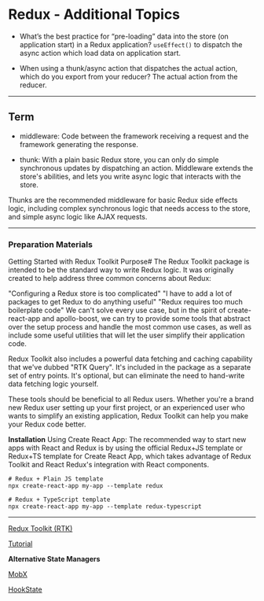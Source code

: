 #  Redux - Additional Topics

- What’s the best practice for “pre-loading” data into the store (on application start) in a Redux application?
`useEffect()` to dispatch the async action which load data on application start.

- When using a thunk/async action that dispatches the actual action, which do you export from your reducer?
 The actual action from the reducer.

***

## Term
- middleware: Code between the framework receiving a request and the framework generating the response.

- thunk:
With a plain basic Redux store, you can only do simple synchronous updates by dispatching an action. Middleware extends the store's abilities, and lets you write async logic that interacts with the store.

Thunks are the recommended middleware for basic Redux side effects logic, including complex synchronous logic that needs access to the store, and simple async logic like AJAX requests.

***
### Preparation Materials

Getting Started with Redux Toolkit
Purpose#
The Redux Toolkit package is intended to be the standard way to write Redux logic. It was originally created to help address three common concerns about Redux:

"Configuring a Redux store is too complicated"
"I have to add a lot of packages to get Redux to do anything useful"
"Redux requires too much boilerplate code"
We can't solve every use case, but in the spirit of create-react-app and apollo-boost, we can try to provide some tools that abstract over the setup process and handle the most common use cases, as well as include some useful utilities that will let the user simplify their application code.

Redux Toolkit also includes a powerful data fetching and caching capability that we've dubbed "RTK Query". It's included in the package as a separate set of entry points. It's optional, but can eliminate the need to hand-write data fetching logic yourself.

These tools should be beneficial to all Redux users. Whether you're a brand new Redux user setting up your first project, or an experienced user who wants to simplify an existing application, Redux Toolkit can help you make your Redux code better.


**Installation**
Using Create React App:
The recommended way to start new apps with React and Redux is by using the official Redux+JS template or Redux+TS template for Create React App, which takes advantage of Redux Toolkit and React Redux's integration with React components.

```
# Redux + Plain JS template
npx create-react-app my-app --template redux

# Redux + TypeScript template
npx create-react-app my-app --template redux-typescript

```


***

[Redux Toolkit (RTK)](https://redux-toolkit.js.org/)

[Tutorial](https://redux-toolkit.js.org/tutorials/intermediate-tutorial)

**Alternative State Managers**

[MobX](https://mobx.js.org/getting-started.html)

[HookState](https://hookstate.js.org/)